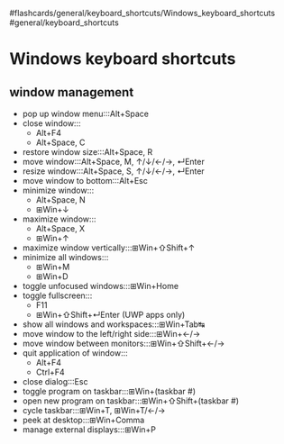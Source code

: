 #flashcards/general/keyboard_shortcuts/Windows_keyboard_shortcuts #general/keyboard_shortcuts

# Windows keyboard shortcuts

## window management

- pop up window menu:::Alt+Space <!--SR:!2023-01-12,3,250!2023-01-12,3,250-->
- close window:::<ul><li>Alt+F4</li><li>Alt+Space, C</li></ul> <!--SR:!2023-01-12,3,250!2023-01-12,3,250-->
- restore window size:::Alt+Space, R <!--SR:!2023-01-12,3,250!2023-01-12,3,250-->
- move window:::Alt+Space, M, ↑/↓/←/→, ↵Enter <!--SR:!2023-01-12,3,250!2023-01-13,4,270-->
- resize window:::Alt+Space, S, ↑/↓/←/→, ↵Enter <!--SR:!2023-01-12,2,230!2023-01-12,3,250-->
- move window to bottom:::Alt+Esc <!--SR:!2023-01-11,1,210!2023-01-12,3,250-->
- minimize window:::<ul><li>Alt+Space, N</li><li>⊞Win+↓</li></ul> <!--SR:!2023-01-13,4,270!2023-01-12,3,250-->
- maximize window:::<ul><li>Alt+Space, X</li><li>⊞Win+↑</li></ul> <!--SR:!2023-01-12,3,250!2023-01-12,3,250-->
- maximize window vertically:::⊞Win+⇧Shift+↑ <!--SR:!2023-01-12,3,250!2023-01-11,1,210-->
- minimize all windows:::<ul><li>⊞Win+M</li><li>⊞Win+D</li></ul> <!--SR:!2023-01-12,2,230!2023-01-12,3,250-->
- toggle unfocused windows:::⊞Win+Home <!--SR:!2023-01-11,1,210!2023-01-12,3,250-->
- toggle fullscreen:::<ul><li>F11</li><li>⊞Win+⇧Shift+↵Enter (UWP apps only)</li></ul> <!--SR:!2023-01-12,3,250!2023-01-13,4,270-->
- show all windows and workspaces:::⊞Win+Tab↹ <!--SR:!2023-01-13,3,250!2023-01-12,3,250-->
- move window to the left/right side:::⊞Win+←/→ <!--SR:!2023-01-12,3,250!2023-01-12,2,230-->
- move window between monitors:::⊞Win+⇧Shift+←/→ <!--SR:!2023-01-12,2,230!2023-01-12,2,230-->
- quit application of window:::<ul><li>Alt+F4</li><li>Ctrl+F4</li></ul> <!--SR:!2023-01-12,3,250!2023-01-12,3,250-->
- close dialog:::Esc <!--SR:!2023-01-13,4,270!2023-01-12,3,250-->
- toggle program on taskbar:::⊞Win+(taskbar #) <!--SR:!2023-01-12,3,250!2023-01-12,3,250-->
- open new program on taskbar:::⊞Win+⇧Shift+(taskbar #) <!--SR:!2023-01-12,2,230!2023-01-12,3,250-->
- cycle taskbar:::⊞Win+T, ⊞Win+T/←/→ <!--SR:!2023-01-11,1,210!2023-01-12,3,250-->
- peek at desktop:::⊞Win+Comma <!--SR:!2023-01-12,2,230!2023-01-12,3,250-->
- manage external displays:::⊞Win+P <!--SR:!2023-01-12,3,250!2023-01-12,3,250-->
